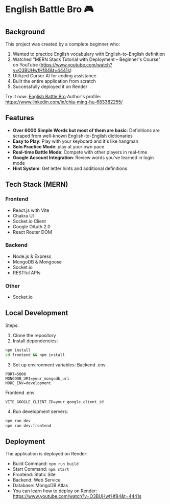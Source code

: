 # English Battle Bro 🎮

## Background

This project was created by a complete beginner who:
1. Wanted to practice English vocabulary with English-to-English definition
2. Watched "MERN Stack Tutorial with Deployment – Beginner's Course" on YouTube
(https://www.youtube.com/watch?v=O3BUHwfHf84&t=4441s)
3. Utilized Cursor AI for coding assistance
4. Built the entire application from scratch
5. Successfully deployed it on Render

Try it now: [English Battle Bro](https://englishbattlebro.onrender.com/)
Author's profile: https://www.linkedin.com/in/chia-ming-hu-683382255/

## Features

- **Over 6000 Simple Words but most of them are basic**: Definitions are scraped from well-known English-to-English dictionaries
- **Easy to Play**: Play with your keyboard and it's like hangman 
- **Solo Practice Mode**: play at your own pace
- **Real-time Battle Mode**: Compete with other players in real-time
- **Google Account Integration**: Review words you've learned in login mode
- **Hint System**: Get letter hints and additional definitions

## Tech Stack (MERN)

### Frontend
- React.js with Vite
- Chakra UI
- Socket.io Client
- Google OAuth 2.0
- React Router DOM

### Backend
- Node.js & Express
- MongoDB & Mongoose
- Socket.io
- RESTful APIs

### Other
- Socket.io

## Local Development

Steps:
1. Clone the repository
2. Install dependencies:
```bash 
npm install
cd frontend && npm install
```
3. Set up environment variables:
Backend .env
```
PORT=5000
MONGODB_URI=your_mongodb_uri
NODE_ENV=development
```
Frontend .env
```
VITE_GOOGLE_CLIENT_ID=your_google_client_id
```
4. Run development servers:
```bash 
npm run dev
npm run dev:frontend
```

## Deployment

The application is deployed on Render:
- Build Command: `npm run build`
- Start Command: `npm start`
- Frontend: Static Site
- Backend: Web Service
- Database: MongoDB Atlas
- You can learn how to deploy on Render: https://www.youtube.com/watch?v=O3BUHwfHf84&t=4441s
